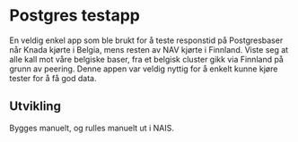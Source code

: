 # Postgres testapp

En veldig enkel app som ble brukt for å teste responstid på Postgresbaser når Knada kjørte i Belgia, mens resten av NAV kjørte i Finnland.
Viste seg at alle kall mot våre belgiske baser, fra et belgisk cluster gikk via Finnland på grunn av peering.
Denne appen var veldig nyttig for å enkelt kunne kjøre tester for å få god data.

## Utvikling

Bygges manuelt, og rulles manuelt ut i NAIS.
